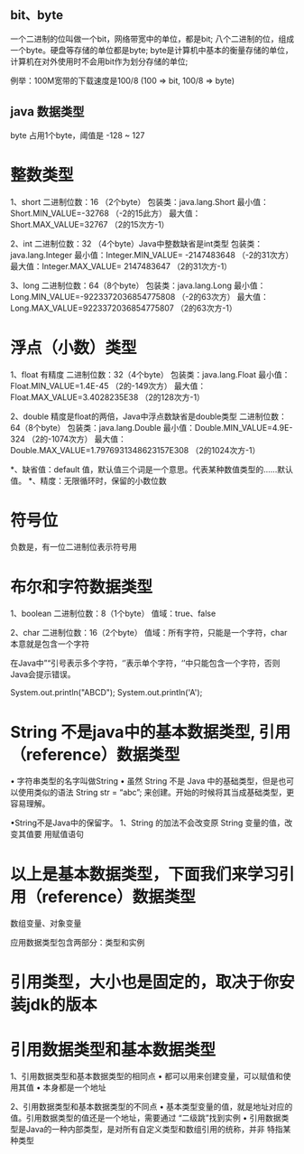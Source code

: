 ## bit、byte
一个二进制的位叫做一个bit，网络带宽中的单位，都是bit;
八个二进制的位，组成一个byte。硬盘等存储的单位都是byte;
byte是计算机中基本的衡量存储的单位，计算机在对外使用时不会用bit作为划分存储的单位;

例举：100M宽带的下载速度是100/8 (100 => bit, 100/8 => byte)

## java 数据类型
byte 占用1个byte，阈值是 -128 ~ 127

# 整数类型
1、short
二进制位数：16 （2个byte）
包装类：java.lang.Short
最小值：Short.MIN_VALUE=-32768 （-2的15此方）
最大值：Short.MAX_VALUE=32767 （2的15次方-1）

2、int
二进制位数：32 （4个byte）Java中整数缺省是int类型
包装类：java.lang.Integer
最小值：Integer.MIN_VALUE= -2147483648 （-2的31次方）
最大值：Integer.MAX_VALUE= 2147483647  （2的31次方-1）

3、long
二进制位数：64（8个byte）
包装类：java.lang.Long
最小值：Long.MIN_VALUE=-9223372036854775808 （-2的63次方）
最大值：Long.MAX_VALUE=9223372036854775807 （2的63次方-1）

# 浮点（小数）类型
1、float 有精度
二进制位数：32（4个byte）
包装类：java.lang.Float
最小值：Float.MIN_VALUE=1.4E-45 （2的-149次方）
最大值：Float.MAX_VALUE=3.4028235E38 （2的128次方-1）

2、double 精度是float的两倍，Java中浮点数缺省是double类型
二进制位数：64（8个byte）
包装类：java.lang.Double
最小值：Double.MIN_VALUE=4.9E-324 （2的-1074次方）
最大值：Double.MAX_VALUE=1.7976931348623157E308 （2的1024次方-1）


*、缺省值：default 值，默认值三个词是一个意思。代表某种数值类型的......默认值。
*、精度：无限循环时，保留的小数位数

# 符号位
负数是，有一位二进制位表示符号用

# 布尔和字符数据类型
1、boolean 
二进制位数：8（1个byte）
值域：true、false

2、char 
二进制位数：16（2个byte）
值域：所有字符，只能是一个字符，char本意就是包含一个字符


在Java中”“引号表示多个字符，‘’表示单个字符，‘’中只能包含一个字符，否则Java会提示错误。

System.out.println("ABCD");
System.out.println('A');


# String 不是java中的基本数据类型, 引用（reference）数据类型

• 字符串类型的名字叫做String
• 虽然 String 不是 Java 中的基础类型，但是也可以使用类似的语法 String
str = “abc”; 来创建。开始的时候将其当成基础类型，更容易理解。 

•String不是Java中的保留字。
1、String 的加法不会改变原 String 变量的值，改变其值要 用赋值语句


# 以上是基本数据类型，下面我们来学习引用（reference）数据类型
数组变量、对象变量

应用数据类型包含两部分：类型和实例

# 引用类型，大小也是固定的，取决于你安装jdk的版本

# 引用数据类型和基本数据类型
1、引用数据类型和基本数据类型的相同点
• 都可以用来创建变量，可以赋值和使用其值 • 本身都是一个地址

2、引用数据类型和基本数据类型的不同点
• 基本类型变量的值，就是地址对应的值。引用数据类型的值还是一个地址，需要通过 “二级跳”找到实例
• 引用数据类型是Java的一种内部类型，是对所有自定义类型和数组引用的统称，并非 特指某种类型